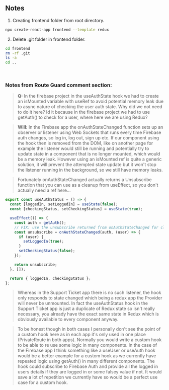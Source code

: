 ## Notes

1. Creating frontend folder from root directory.

```sh
npx create-react-app frontend --template redux
```

2. Delete .git folder in frontend folder.

```sh
cd frontend
rm -rf .git
ls -a
cd ..
```

&nbsp;

### Notes from Route Guard comment section:

> <b>Q:</b> In the firebase project in the useAuthState hook we had to create an isMounted variable with useRef to avoid potential memory leak due to async nature of checking the user auth state. Why did we not need to do it here? Id it because in the firebase project we had to use getAuth() to check for a user, where here we are using Redux?

> <b>Will:</b> In the Firebase app the onAuthStateChanged function sets up an observer or listener using Web Sockets that runs every time Firebase auth changes, so log in, log out, sign up etc. If our component using the hook then is removed from the DOM, like on another page for example the listener would still be running and potentially try to update state in a component that is no longer mounted, which would be a memory leak. However using an isMounted ref is quite a generic solution, it will prevent the attempted state update but it won't stop the listener running in the background, so we still have memory leaks.

> Fortunately onAuthStateChanged actually returns a Unsubscribe function that you can use as a cleanup from useEffect, so you don't actually need a ref here...

```js
export const useAuthStatus = () => {
  const [loggedIn, setLoggedIn] = useState(false);
  const [checkingStatus, setCheckingStatus] = useState(true);

  useEffect(() => {
    const auth = getAuth();
    // FIX: use the unsubscribe returned from onAuthStateChanged for cleanup
    const unsubscribe = onAuthStateChanged(auth, (user) => {
      if (user) {
        setLoggedIn(true);
      }
      setCheckingStatus(false);
    });

    return unsubscribe;
  }, []);

  return { loggedIn, checkingStatus };
};
```

> Whereas in the Support Ticket app there is no such listener, the hook only responds to state changed which being a redux app the Provider will never be unmounted. In fact the useAuthStatus hook in the Support Ticket app is just a duplicate of Redux state so isn't really necessary, you already have the exact same state in Redux which is obviously available to every component anyway.

> To be honest though in both cases I personally don't see the point of a custom hook here as in each app it's only used in one place (PrivateRoute in both apps). Normally you would write a custom hook to be able to re use some logic in many components. In the case of the Firebase app I think something like a useUser or useAuth hook would be a better example for a custom hook as we currently have repeated logic using getAuth() in many different components. The hook could subscribe to Firebase Auth and provide all the logged in users details if they are logged in or some falsey value if not. It would save a lot of repetition we currently have so would be a perfect use case for a custom hook.
